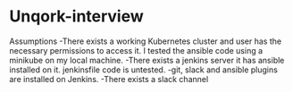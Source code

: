 # Unqork-interview
Assumptions
-There exists a working Kubernetes cluster and user has the necessary permissions to access it. I tested the ansible code using a minikube on my local machine.
-There exists a jenkins server it has ansible installed on it. jenkinsfile code is untested.
-git, slack and ansible plugins are installed on Jenkins. 
-There exists a slack channel 

